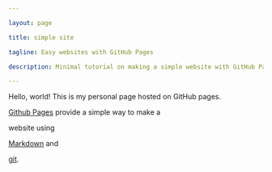 ```yaml
--- 

layout: page 

title: simple site 

tagline: Easy websites with GitHub Pages 

description: Minimal tutorial on making a simple website with GitHub Pages 

--- 
```


 

Hello, world! This is my personal page hosted on GitHub pages. 

 

[Github Pages](https://pages.github.com) provide a simple way to make a 

website using 

[Markdown](https://daringfireball.net/projects/markdown/) and 

[git](https://git-scm.com). 